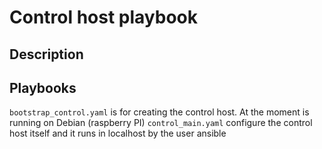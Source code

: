 # Control host playbook

## Description

## Playbooks

`bootstrap_control.yaml` is for creating the control host. At the moment is running on Debian (raspberry PI)
`control_main.yaml` configure the control host itself and it runs in localhost by the user ansible